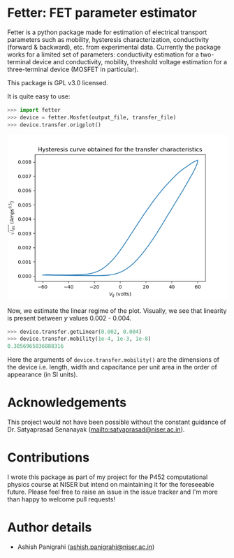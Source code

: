# Fetter: FET parameter estimator

Fetter is a python package made for estimation of electrical transport parameters such as mobility, hysteresis characterization, conductivity (forward & backward), etc. from experimental data. Currently the package works for a limited set of parameters: conductivity estimation for a two-terminal device and conductivity, mobility, threshold voltage estimation for a three-terminal device (MOSFET in particular).

This package is GPL v3.0 licensed.

It is quite easy to use:
```python
>>> import fetter
>>> device = fetter.Mosfet(output_file, transfer_file)
>>> device.transfer.origplot()
```

![](./images/origplot.png)

Now, we estimate the linear regime of the plot. Visually, we see that linearity is present between _y_ values 0.002 - 0.004.

```python
>>> device.transfer.getLinear(0.002, 0.004)
>>> device.transfer.mobility(1e-4, 1e-3, 1e-8)
0.3856965836888316
```

Here the arguments of `device.transfer.mobility()` are the dimensions of the device i.e. length, width and capacitance per unit area in the order of appearance (in SI units).

# Acknowledgements

This project would not have been possible without the constant guidance of Dr. Satyaprasad Senanayak ([mailto:satyaprasad@niser.ac.in](satyaprasad@niser.ac.in)).

# Contributions

I wrote this package as part of my project for the P452 computational physics course at NISER but intend on maintaining it for the foreseeable future. Please feel free to raise an issue in the issue tracker and I'm more than happy to welcome pull requests!

# Author details

 - Ashish Panigrahi ([ashish.panigrahi@niser.ac.in](something))
